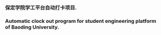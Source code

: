 ### 保定学院学工平台自动打卡项目.
### Automatic clock out program for student engineering platform of Baoding University.
